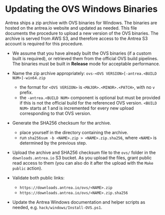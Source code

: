 # Updating the OVS Windows Binaries

Antrea ships a zip archive with OVS binaries for Windows. The binaries are
hosted on the antrea.io website and updated as needed. This file documents the
procedure to upload a new version of the OVS binaries. The archive is served
from AWS S3, and therefore access to the Antrea S3 account is required for this
procedure.

* We assume that you have already built the OVS binaries (if a custom built is
  required), or retrieved them from the official OVS build pipelines. The
  binaries must be built in **Release** mode for acceptable performance.

* Name the zip archive appropriately:
  `ovs-<OVS VERSION>[-antrea.<BUILD NUM>]-win64.zip`
  - the format for `<OVS VERSION>` is `<MAJOR>.<MINOR>.<PATCH>`, with no `v`
    prefix.
  - the `-antrea.<BUILD NUM>` component is optional but must be provided if this
    is not the official build for the referenced OVS version. `<BUILD NUM>`
    starts at 1 and is incremented for every new upload corresponding to that
    OVS version.

* Generate the SHA256 checksum for the archive.
  - place yourself in the directory containing the archive.
  - run `sha256sum -b <NAME>.zip > <NAME>.zip.sha256`, where `<NAME>` is
    determined by the previous step.

* Upload the archive and SHA256 checksum file to the `ovs/` folder in the
  `downloads.antrea.io` S3 bucket. As you upload the files, grant public read
  access to them (you can also do it after the upload with the `Make public`
  action).

* Validate both public links:
  - `https://downloads.antrea.io/ovs/<NAME>.zip`
  - `https://downloads.antrea.io/ovs/<NAME>.zip.sha256`

* Update the Antrea Windows documentation and helper scripts as needed,
  e.g. `hack/windows/Install-OVS.ps1`.
